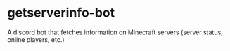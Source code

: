 # getserverinfo-bot
 A discord bot that fetches information on Minecraft servers (server status, online players, etc.)

